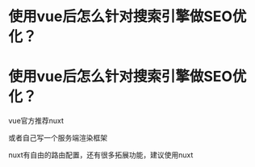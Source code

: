 # 使用vue后怎么针对搜索引擎做SEO优化？

# 使用vue后怎么针对搜索引擎做SEO优化？

vue官方推荐nuxt

或者自己写一个服务端渲染框架

nuxt有自由的路由配置，还有很多拓展功能，建议使用nuxt